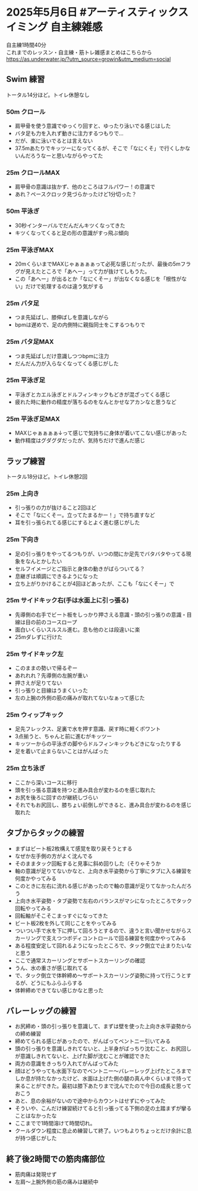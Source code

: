 # 2025年5月6日 #アーティスティックスイミング 自主練雑感
自主練1時間40分  
これまでのレッスン・自主練・筋トレ雑感まとめはこちらから  
https://as.underwater.jp/?utm_source=growin&utm_medium=social  
## Swim 練習
トータル14分ほど。トイレ休憩なし
### 50m クロール
- 肩甲骨を使う意識でゆっくり回すと、ゆったり泳いでる感じはした
- バタ足も力を入れず動きに注力するつもりで…
- だが、楽に泳いでるとは言えない
- 37.5mあたりでキッツーになってくるが、そこで「なにくそ」で行くしかないんだろうなーと思いながらやってた
### 25m クロールMAX
- 肩甲骨の意識は抜かず、他のところはフルパワー！の意識で
- あれ？ペースクロック見づらかったけど1分切った？
### 50m 平泳ぎ
- 30秒インターバルでだんだんキツくなってきた
- キツくなってくると足の形の意識がすっ飛ぶ傾向
### 25m 平泳ぎMAX
- 20mくらいまでMAXじゃぁぁぁぁって必死な感じだったが、最後の5mフラグが見えたところで「あへー」って力が抜けてしもうた。
- この「あへー」が出るとか「なにくそー」が出なくなる感じを「根性がない」だけで処理するのは違う気がする
### 25m バタ足
- つま先延ばし、膝伸ばしを意識しながら
- bpmは遅めで、足の内側特に親指同士をこするつもりで
### 25m バタ足MAX
- つま先延ばしだけ意識しつつbpmに注力
- だんだん力が入らなくなってくる感じがした
### 25m 平泳ぎ足
- 平泳ぎとカエル泳ぎとドルフィンキックもどきが混ざってくる感じ
- 疲れた時に動作の精度が落ちるのをなんとかせなアカンなと思うなど
### 25m 平泳ぎ足MAX
- MAXじゃぁぁぁぁ↓って感じで気持ちに身体が着いてこない感じがあった
- 動作精度はグダグダだったが、気持ちだけで進んだ感じ
## ラップ練習
トータル18分ほど。トイレ休憩2回
### 25m 上向き
- 引っ張りの力が抜けること2回ほど
- そこで「なにくそー。立ってたまるかー！」で持ち直すなど
- 耳を引っ張られてる感じにするとよく進む感じがした
### 25m 下向き
- 足の引っ張りをやってるつもりが、いつの間にか足先でバタバタやってる現象をなんとかしたい
- セルフイメージとご指示と身体の動きがばらついてる？
- 息継ぎは順調にできるようになった
- 立ち上がりかけることが4回ほどあったが、ここも「なにくそー」で
### 25m サイドキック右(手は水面上に引っ張る)
- 先導側の右手でビート板をしっかり押さえる意識・頭の引っ張りの意識・目線は目の前のコースロープ
- 面白いくらいスルスル進む。息も他のとは段違いに楽
- 25mダレずに行けた
### 25m サイドキック左
- このままの勢いで帰るぞー
- あれれれ？先導側の左腕が重い
- 押さえが足りてない
- 引っ張りと目線はうまくいった
- 左の上腕の外側の筋の痛みが取れてないなぁって感じた
### 25m ウィップキック
- 足先フレックス、足裏で水を押す意識、戻す時に軽くポワント
- 3点揃うと、ちゃんと前に進むがキッツー
- キッツーからの平泳ぎの脚やらドルフィンキックもどきになったりする
- 足を着いて止まらないことはがんばった
### 25m 立ち泳ぎ
- ここから深いコースに移行
- 頭を引っ張る意識を持つと進み具合が変わるのを感じ取れた
- お尻を後ろに回すのが継続しづらい
- それでもお尻回し、膝ちょい前倒しができると、進み具合が変わるのを感じ取れた
## タブからタックの練習
- まずはビート板2枚構えて感覚を取り戻そうとする
- なぜか左手側の方がよく沈んでる
- そのままタック回転すると見事に斜め回りした（そりゃそうか
- 軸の意識が足りてないかなと、上向き水平姿勢から丁寧にタブに入る練習を何度かやってみる
- このときに左右に流れる感じがあったので軸の意識が足りてなかったんだろう
- 上向き水平姿勢・タブ姿勢で左右のバランスがマシになったところでタック回転やってみる
- 回転軸がそこそこまっすぐになってきた
- ビート板2枚を外して同じことをやってみる
- ついつい手で水を下に押して回ろうとするので、違うと言い聞かせながらスカーリングで支えつつボディコントロールで回る練習を何度かやってみる
- ある程度安定して回れるようになったところで、タック倒立で止まりたいなと思う
- ここで通常スカーリングとサポートスカーリングの確認
- うん、水の重さが感じ取れてる
- で、タック倒立で体幹締め～サポートスカーリング姿勢に持って行こうとするが、どうにもふらふらする
- 体幹締めできてない感じかなと思った
## バレーレッグの練習
- お尻締め・頭の引っ張りを意識して、まずは壁を使った上向き水平姿勢からの締め練習
- 締めてられる感じがあったので、がんばってベントニー引いてみる
- 頭の引っ張りを意識しきれてないと、上半身がばっちり沈むこと、お尻回しが意識しきれてないと、上げた脚が沈むことが確認できた
- 両方の意識をきっちり入れてがんばってみた
- 顔はどうやっても水面下なのでベントニー～バレーレッグ上げたところまでしか息が持たなかったけど、水面は上げた側の腿の真ん中くらいまで持って来ることができた。最初は膝下あたりまで沈んでたので今日の成長と思っておこう
- あと、息の余裕がないので途中からカウントはせずにやってみた
- そういや、こんだけ練習続けてると引っ張ってる下側の足の土踏まずが攣ることはなかったな
- ここまでで1時間溶けて時間切れ。
- クールダウン程度に息止め練習して終了。いつもよりちょっとだけ余計に息が持つ感じがした
## 終了後2時間での筋肉痛部位
- 筋肉痛は発現せず
- 左肩～上腕外側の筋の痛みは継続中